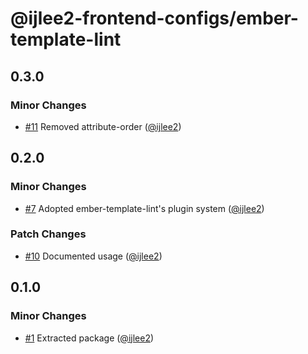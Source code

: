 # @ijlee2-frontend-configs/ember-template-lint

## 0.3.0

### Minor Changes

- [#11](https://github.com/ijlee2/frontend-configs/pull/11) Removed attribute-order ([@ijlee2](https://github.com/ijlee2))

## 0.2.0

### Minor Changes

- [#7](https://github.com/ijlee2/frontend-configs/pull/7) Adopted ember-template-lint's plugin system ([@ijlee2](https://github.com/ijlee2))

### Patch Changes

- [#10](https://github.com/ijlee2/frontend-configs/pull/10) Documented usage ([@ijlee2](https://github.com/ijlee2))

## 0.1.0

### Minor Changes

- [#1](https://github.com/ijlee2/frontend-configs/pull/1) Extracted package ([@ijlee2](https://github.com/ijlee2))
